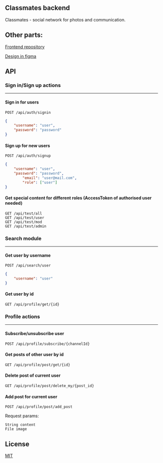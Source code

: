 ## Classmates backend

Classmates - social network for photos and communication.

## Other parts:
[Frontend repository](https://pip.pypa.io/en/stable/)

[Design in figma](https://www.figma.com/file/0ircFNNzFCJgQgqTf5WosA/%D0%9E%D0%B4%D0%BD%D0%BE%D0%BA%D0%BB%D0%B0%D1%81%D1%81%D0%BD%D0%B8%D0%BA%D0%B8?node-id=0%3A1)


## API

### Sign in/Sign up actions
---
#### Sign in for users

```
POST /api/auth/signin
```
```json
{
	"username": "user",
	"password": "password"
}
```
#### Sign up for new users
```
POST /api/auth/signup
```
```json
{
	"username": "user",
	"password": "password",
        "email": "user@mail.com",
        "role": ["user"]
}
```
#### Get special content for different roles (AccessToken of authorised user needed)
```
GET /api/test/all
GET /api/test/user
GET /api/test/mod
GET /api/test/admin
```
### Search module
---
#### Get user by username
```
POST /api/search/user
```
```json
{
	"username": "user"
}
```

#### Get user by id
```
GET /api/profile/get/{id}
```

### Profile actions
---
#### Subscribe/unsubscribe user
```
POST /api/profile/subscribe/{channelId}
```

#### Get posts of other user by id
```
GET /api/profile/post/get/{id}
```

#### Delete post of current user
```
GET /api/profile/post/delete_my/{post_id}
```

#### Add post for current user
```
POST /api/profile/post/add_post
```
Request params:
```
String content
File image
```



## License
[MIT](https://github.com/ESHagibalov/Classmates/blob/master/LICENSE)
